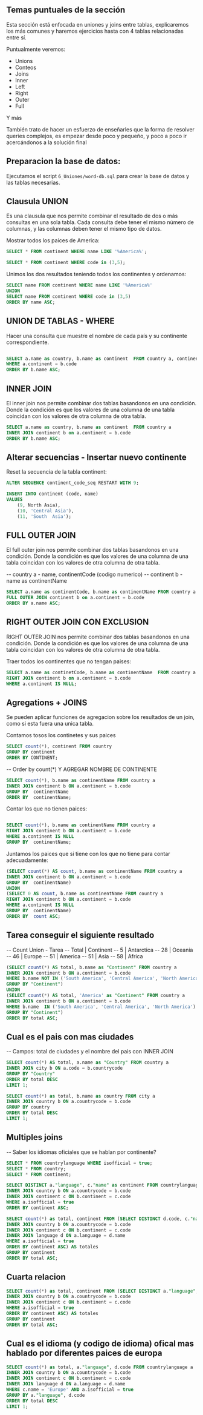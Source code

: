 
## Temas puntuales de la sección
Esta sección está enfocada en uniones y joins entre tablas, explicaremos los más comunes y haremos ejercicios hasta con 4 tablas relacionadas entre sí.

Puntualmente veremos:
- Unions
- Conteos
- Joins
- Inner
- Left
- Right
- Outer
- Full

Y más

También trato de hacer un esfuerzo de enseñarles que la forma de resolver queries complejos, es empezar desde poco y pequeño, y poco a poco ir acercándonos a la solución final

## Preparacion la base de datos:

Ejecutamos el script `6_Uniones/word-db.sql` para crear la base de datos y las tablas necesarias.

## Clausula UNION

Es una clausula que nos permite combinar el resultado de dos o más consultas en una sola tabla.
Cada consulta debe tener el mismo número de columnas, y las columnas deben tener el mismo tipo de datos.

Mostrar todos los paices de America:

```sql
SELECT * FROM continent WHERE name LIKE '%America%';
```
```SQL
SELECT * FROM continent WHERE code in (3,5);
```

Unimos los dos resultados teniendo todos los continentes y ordenamos:
```sql
SELECT name FROM continent WHERE name LIKE '%America%'
UNION 
SELECT name FROM continent WHERE code in (3,5)
ORDER BY name ASC;
```

## UNION DE TABLAS - WHERE 

Hacer una consulta que muestre el nombre de cada país y su continente correspondiente.

```SQL

SELECT a.name as country, b.name as continent  FROM country a, continent b
WHERE a.continent = b.code
ORDER BY b.name ASC;
```

## INNER JOIN

El inner join nos permite combinar dos tablas basandonos en una condición. Donde la condición es que los valores de una columna de una tabla coincidan con los valores de otra columna de otra tabla.

```SQL
SELECT a.name as country, b.name as continent  FROM country a
INNER JOIN continent b on a.continent = b.code
ORDER BY b.name ASC;
```

## Alterar secuencias - Insertar nuevo continente


Reset la secuencia de la tabla continent:

```SQL
ALTER SEQUENCE continent_code_seq RESTART WITH 9;
```


```SQL
INSERT INTO continent (code, name)
VALUES 
    (9, North Asia),
    (10, 'Central Asia'),
	(11, 'South  Asia');	
```

## FULL OUTER JOIN

El full outer join nos permite combinar dos tablas basandonos en una condición. Donde la condición es que los valores de una columna de una tabla coincidan con los valores de otra columna de otra tabla.

-- country a  - name, continentCode (codigo numerico)
-- continent b - name as continentName 

```SQL
SELECT a.name as continentCode, b.name as continentName FROM country a
FULL OUTER JOIN continent b on a.continent = b.code
ORDER BY a.name ASC;
```

## RIGHT OUTER JOIN CON EXCLUSION
RIGHT OUTER JOIN nos permite combinar dos tablas basandonos en una condición. Donde la condición es que los valores de una columna de una tabla coincidan con los valores de otra columna de otra tabla.


Traer todos los continentes que no tengan paises:
```SQL
SELECT a.name as continetCode, b.name as continentName 	FROM country a
RIGHT JOIN continent b on a.continent = b.code 
WHERE a.continent IS NULL;
```

## Agregations + JOINS
Se pueden aplicar funciones de agregacion sobre los resultados de un join, como si esta fuera una unica tabla.

Contamos tosos los continetes y sus paices
```SQL
SELECT count(*), continent FROM country 
GROUP BY continent
ORDER BY CONTINENT;
```

-- Order by count(*) Y AGREGAR NOMBRE DE CONTINENTE
```SQL
SELECT count(*), b.name as continentName FROM country a
INNER JOIN continent b ON a.continent = b.code
GROUP BY  continentName
ORDER BY  continentName;
```

Contar los que no tienen paices:

```SQL

SELECT count(*), b.name as continentName FROM country a
RIGHT JOIN continent b ON a.continent = b.code
WHERE a.continent IS NULL
GROUP BY  continentName;
```

Juntamos los paices que si tiene con los que no tiene para contar adecuadamente:
```SQL
(SELECT count(*) AS count, b.name as continentName FROM country a
INNER JOIN continent b ON a.continent = b.code
GROUP BY  continentName)
UNION
(SELECT 0 AS count, b.name as continentName FROM country a
RIGHT JOIN continent b ON a.continent = b.code
WHERE a.continent IS NULL
GROUP BY  continentName)
ORDER BY  count ASC;
```


## Tarea conseguir el siguiente resultado
-- Count Union - Tarea
-- Total |  Continent
-- 5	  | Antarctica
-- 28	  | Oceania
-- 46	  | Europe
-- 51	  | America
-- 51	  | Asia
-- 58	  | Africa

```sql
(SELECT count(*) AS total, b.name as "Continent" FROM country a
INNER JOIN continent b ON a.continent = b.code 
WHERE b.name NOT IN ('South America', 'Central America', 'North America')
GROUP BY "Continent")
UNION
(SELECT count(*) AS total, 'America' as "Continent" FROM country a
INNER JOIN continent b ON a.continent = b.code 
WHERE b.name  IN ('South America', 'Central America', 'North America')
GROUP BY "Continent")
ORDER BY total ASC;
```
## Cual es el pais con mas ciudades 
-- Campos: total de ciudades y el nombre del pais con INNER JOIN
```SQL
SELECT count(*) AS total, a.name as "Country" FROM country a
INNER JOIN city b ON a.code = b.countrycode
GROUP BY "Country"
ORDER BY total DESC
LIMIT 1;
```

```SQL
SELECT count(*) as total, b.name as country FROM city a
INNER JOIN country b ON a.countrycode = b.code
GROUP BY country
ORDER BY total DESC
LIMIT 1;
```

## Multiples joins
-- Saber los idiomas oficiales que se hablan por continente?

```SQL
SELECT * FROM countrylanguage WHERE isofficial = true;
SELECT * FROM country;
SELECT * FROM continent;
```

```SQL
SELECT DISTINCT a."language", c."name" as continent FROM countrylanguage a
INNER JOIN country b ON a.countrycode = b.code
INNER JOIN continent c ON b.continent = c.code
WHERE a.isofficial = true
ORDER BY continent ASC;
```

```SQL
SELECT count(*) as total, continent FROM (SELECT DISTINCT d.code, c."name" as continent FROM countrylanguage a
INNER JOIN country b ON a.countrycode = b.code
INNER JOIN continent c ON b.continent = c.code
INNER JOIN language d ON a.language = d.name
WHERE a.isofficial = true
ORDER BY continent ASC) AS totales
GROUP BY continent
ORDER BY total ASC;
```

## Cuarta relacion 

```SQL
SELECT count(*) as total, continent FROM (SELECT DISTINCT a."language", c."name" as continent FROM countrylanguage a
INNER JOIN country b ON a.countrycode = b.code
INNER JOIN continent c ON b.continent = c.code
WHERE a.isofficial = true
ORDER BY continent ASC) AS totales
GROUP BY continent
ORDER BY total ASC;
```

## Cual es el idioma (y codigo de idioma) ofical mas hablado por diferentes paices de europa 
```SQL
SELECT count(*) as total, a."language", d.code FROM countrylanguage a
INNER JOIN country b ON a.countrycode = b.code
INNER JOIN continent c ON b.continent = c.code
INNER JOIN language d ON a.language = d.name
WHERE c.name = 'Europe' AND a.isofficial = true
GROUP BY a."language", d.code
ORDER BY total DESC
LIMIT 1;
```
